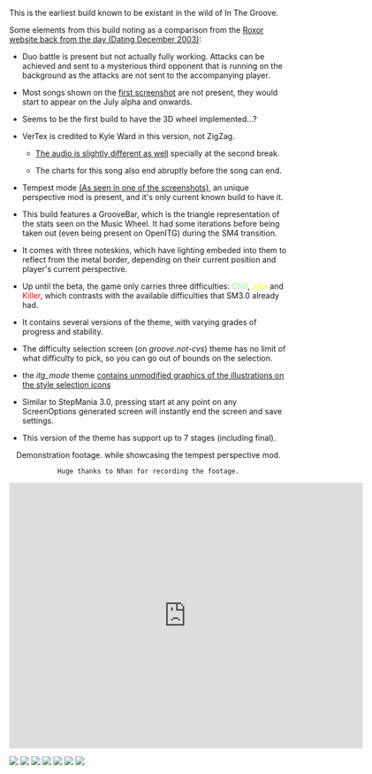 This is the earliest build known to be existant in the wild of In The Groove.

Some elements from this build noting as a comparison from the [Roxor website back from the day (Dating December 2003)](https://web.archive.org/web/20031202030216/http://www.roxorgames.com/itg.html):

* Duo battle is present but not actually fully working. Attacks can be achieved and sent to a mysterious third opponent that is running on the background as the attacks are not sent to the accompanying player.

* Most songs shown on the [first screenshot](https://web.archive.org/web/20031202030216im_/http://www.roxorgames.com/images/groove_screenshot_3.jpg) are not present, they would start to appear on the July alpha and onwards.

* Seems to be the first build to have the 3D wheel implemented...?
* VerTex is credited to Kyle Ward in this version, not ZigZag.
	* [The audio is slightly different as well](/SMArchive/Builds/HTMLChangeLog/SM30/ITGAlphaMay2005/VerTex.mp3) specially at the second break.
		
	* The charts for this song also end abruptly before the song can end.
	
* Tempest mode [(As seen in one of the screenshots)](/SMArchive/Builds/HTMLChangeLog/SM30/ITGAlphaMay2005/screen0010.bmp), an unique perspective mod is present, and it's only current known build to have it.
* This build features a GrooveBar, which is the triangle representation of the stats seen on the Music Wheel. It had some iterations before being taken out (even being present on OpenITG) during the SM4 transition.
* It comes with three noteskins, which have lighting embeded into them to reflect from the metal border, depending on their current position and player's current perspective.
* Up until the beta, the game only carries three difficulties: <span style="color: lightgreen;">Chill</span>, <span style="color: yellow;">Jam</span> and <span style="color: red;">Killer</span>,
	which contrasts with the available difficulties that SM3.0 already had.

* It contains several versions of the theme, with varying grades of progress and stability.
* The difficulty selection screen (on <i>groove.not-cvs</i>) theme has no limit of what difficulty to pick, so you can go out of bounds on the selection.
* the <i>itg_mode</i> theme [contains unmodified graphics of the illustrations on the style selection icons](/SMArchive/Builds/HTMLChangeLog/SM30/ITGAlphaMay2005/single-arcade-medium-diff.png)
* Similar to StepMania 3.0, pressing start at any point on any ScreenOptions generated screen will instantly end the screen and save settings.
* This version of the theme has support up to 7 stages (including final).

<center>
	Demonstration footage. while showcasing the tempest perspective mod.

	Huge thanks to Nhan for recording the footage.
</center>

<center>
<iframe width="640" height="480" src="https://www.youtube-nocookie.com/embed/4x307Bwmevw" title="YouTube video player" frameborder="0" allow="accelerometer; autoplay; clipboard-write; encrypted-media; gyroscope; picture-in-picture" allowfullscreen></iframe>
</center>
<!--<p>Data from this build seems to suggest it might be close to the version showcased on the screenshots on the Roxor website back in Fe</p>-->
<div class="gallery-view-screenshots">

![](/SMArchive/Builds/HTMLChangeLog/SM30/ITGAlphaMay2005/screen0004.bmp)
![](/SMArchive/Builds/HTMLChangeLog/SM30/ITGAlphaMay2005/screen0005.bmp)
![](/SMArchive/Builds/HTMLChangeLog/SM30/ITGAlphaMay2005/screen0006.bmp)
![](/SMArchive/Builds/HTMLChangeLog/SM30/ITGAlphaMay2005/screen0007.bmp)
![](/SMArchive/Builds/HTMLChangeLog/SM30/ITGAlphaMay2005/screen0008.bmp)
![](/SMArchive/Builds/HTMLChangeLog/SM30/ITGAlphaMay2005/screen0010.bmp)
![](/SMArchive/Builds/HTMLChangeLog/SM30/ITGAlphaMay2005/screen0011.bmp)

</div>